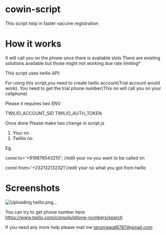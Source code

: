 # cowin-script
This script help in faster vaccine registration

# How it works
It will call you on the phone once there is available slots
There are existing solutions available but those might not working due rate limiting*

This script uses twilio API:

For using this script,you need to create twillo account(Trial account would work).
You need to get the trial phone number(This no will call you on your cellphone)


Please it requires two ENV

TWILIO_ACCOUNT_SID
TWILIO_AUTH_TOKEN

Once done Please make two change in script.js

1. Your no
2. Twillio no

Eg.

const to='+919876543210'; //edit your no you want to be called on

const from='+232132132321'//edit your no what you got from twillo

# Screenshots

![Uploading twillo.png…]()





You can try to get phone number here https://www.twilio.com/console/phone-numbers/search


If you need any more help please mail me tarunrawat8787@gmail.com
